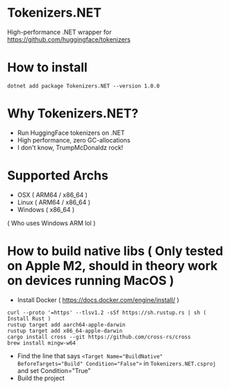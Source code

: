 # Tokenizers.NET

High-performance .NET wrapper for https://github.com/huggingface/tokenizers

# How to install

```
dotnet add package Tokenizers.NET --version 1.0.0
```

# Why Tokenizers.NET?

- Run HuggingFace tokenizers on .NET
- High performance, zero GC-allocations
- I don't know, TrumpMcDonaldz rock!

# Supported Archs

- OSX ( ARM64 / x86_64 )
- Linux ( ARM64 / x86_64 )
- Windows ( x86_64 )

( Who uses Windows ARM lol )

# How to build native libs ( Only tested on Apple M2, should in theory work on devices running MacOS )

- Install Docker ( https://docs.docker.com/engine/install/ )

```
curl --proto '=https' --tlsv1.2 -sSf https://sh.rustup.rs | sh ( Install Rust )
rustup target add aarch64-apple-darwin
rustup target add x86_64-apple-darwin
cargo install cross --git https://github.com/cross-rs/cross
brew install mingw-w64
```

- Find the line that says `<Target Name="BuildNative" BeforeTargets="Build" Condition="False">` in `Tokenizers.NET.csproj` and set Condition="True"
- Build the project
